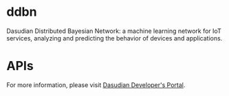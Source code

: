 # ddbn
Dasudian Distributed Bayesian Network: a machine learning network for IoT services, analyzing and predicting the behavior of devices and applications.

# APIs
For more information, please visit [Dasudian Developer's Portal](https://dev.dasudian.com).
